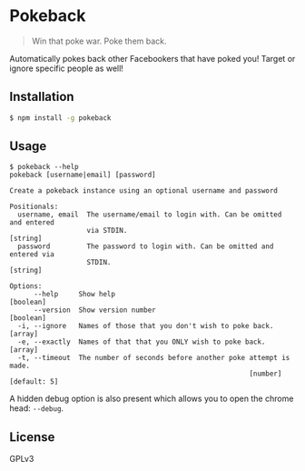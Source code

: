 # Pokeback
> Win that poke war. Poke them back.

Automatically pokes back other Facebookers that have poked you! Target or ignore specific people as well!

## Installation

```bash
$ npm install -g pokeback
```

## Usage
```
$ pokeback --help
pokeback [username|email] [password]

Create a pokeback instance using an optional username and password

Positionals:
  username, email  The username/email to login with. Can be omitted and entered
                   via STDIN.                                           [string]
  password         The password to login with. Can be omitted and entered via
                   STDIN.                                               [string]

Options:
      --help     Show help                                             [boolean]
      --version  Show version number                                   [boolean]
  -i, --ignore   Names of those that you don't wish to poke back.        [array]
  -e, --exactly  Names of that that you ONLY wish to poke back.          [array]
  -t, --timeout  The number of seconds before another poke attempt is made.
                                                           [number] [default: 5]
```

A hidden debug option is also present which allows you to open the chrome head: `--debug`.

## License

GPLv3